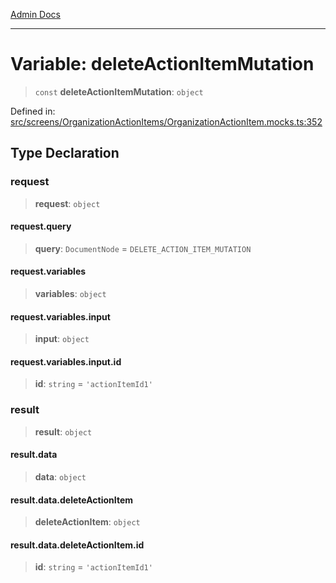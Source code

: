 [Admin Docs](/)

***

# Variable: deleteActionItemMutation

> `const` **deleteActionItemMutation**: `object`

Defined in: [src/screens/OrganizationActionItems/OrganizationActionItem.mocks.ts:352](https://github.com/PalisadoesFoundation/talawa-admin/blob/main/src/screens/OrganizationActionItems/OrganizationActionItem.mocks.ts#L352)

## Type Declaration

### request

> **request**: `object`

#### request.query

> **query**: `DocumentNode` = `DELETE_ACTION_ITEM_MUTATION`

#### request.variables

> **variables**: `object`

#### request.variables.input

> **input**: `object`

#### request.variables.input.id

> **id**: `string` = `'actionItemId1'`

### result

> **result**: `object`

#### result.data

> **data**: `object`

#### result.data.deleteActionItem

> **deleteActionItem**: `object`

#### result.data.deleteActionItem.id

> **id**: `string` = `'actionItemId1'`
